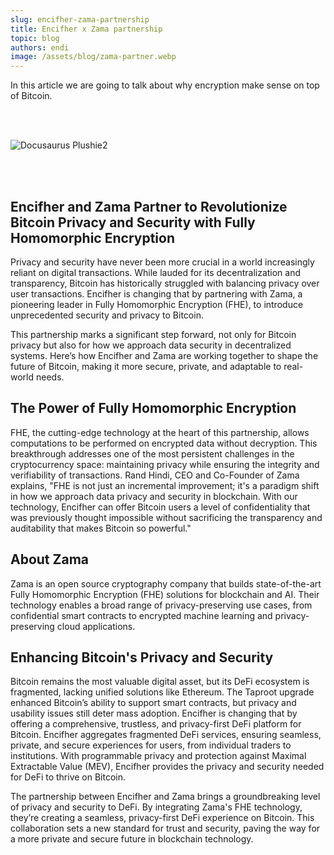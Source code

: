 ```yaml
---
slug: encifher-zama-partnership
title: Encifher x Zama partnership
topic: blog
authors: endi
image: /assets/blog/zama-partner.webp
---
```


In this article we are going to talk about why encryption make sense on top of Bitcoin.
<!--truncate-->

<br></br>

![Docusaurus Plushie2](/assets/blog/zama-partner.webp)

<br></br>

## Encifher and Zama Partner to Revolutionize Bitcoin Privacy and Security with Fully Homomorphic Encryption

Privacy and security have never been more crucial in a world increasingly reliant on digital transactions. While lauded for its decentralization and transparency, Bitcoin has historically struggled with balancing privacy over user transactions. Encifher is changing that by partnering with Zama, a pioneering leader in Fully Homomorphic Encryption (FHE), to introduce unprecedented security and privacy to Bitcoin.

This partnership marks a significant step forward, not only for Bitcoin privacy but also for how we approach data security in decentralized systems. Here’s how Encifher and Zama are working together to shape the future of Bitcoin, making it more 
secure, private, and adaptable to real-world needs.

## The Power of Fully Homomorphic Encryption

FHE, the cutting-edge technology at the heart of this partnership, allows computations to be performed on encrypted data without decryption. This breakthrough addresses one of the most persistent challenges in the cryptocurrency space: maintaining privacy while ensuring the integrity and verifiability of transactions.
Rand Hindi, CEO and Co-Founder of Zama explains, "FHE is not just an incremental improvement; it's a paradigm shift in how we approach data privacy and security in blockchain. With our technology, Encifher can offer Bitcoin users a level of confidentiality that was previously thought impossible without sacrificing the transparency and auditability that makes Bitcoin so powerful."

## About Zama

Zama is an open source cryptography company that builds state-of-the-art Fully Homomorphic Encryption (FHE) solutions for blockchain and AI. Their technology enables a broad range of privacy-preserving use cases, from confidential smart contracts to encrypted machine learning and privacy-preserving cloud applications.

## Enhancing Bitcoin's Privacy and Security

Bitcoin remains the most valuable digital asset, but its DeFi ecosystem is fragmented, lacking unified solutions like Ethereum. The Taproot upgrade enhanced Bitcoin’s ability to support smart contracts, but privacy and usability issues still deter mass adoption.
Encifher is changing that by offering a comprehensive, trustless, and privacy-first DeFi platform for Bitcoin. Encifher aggregates fragmented DeFi services, ensuring seamless, private, and secure experiences for users, from individual traders to institutions. With programmable privacy and protection against Maximal Extractable Value (MEV), Encifher provides the privacy and security needed for DeFi to thrive on Bitcoin.

The partnership between Encifher and Zama brings a groundbreaking level of privacy and security to DeFi. By integrating Zama's FHE technology, they’re creating a seamless, privacy-first DeFi experience on Bitcoin. This collaboration sets a new standard for trust and security, paving the way for a more private and secure future in blockchain technology.

